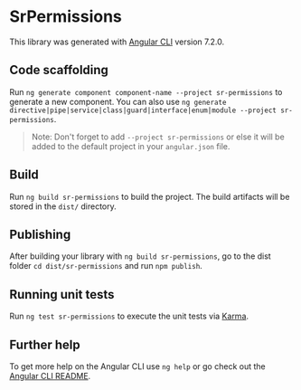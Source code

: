 # SrPermissions

This library was generated with [Angular CLI](https://github.com/angular/angular-cli) version 7.2.0.

## Code scaffolding

Run `ng generate component component-name --project sr-permissions` to generate a new component. You can also use `ng generate directive|pipe|service|class|guard|interface|enum|module --project sr-permissions`.
> Note: Don't forget to add `--project sr-permissions` or else it will be added to the default project in your `angular.json` file. 

## Build

Run `ng build sr-permissions` to build the project. The build artifacts will be stored in the `dist/` directory.

## Publishing

After building your library with `ng build sr-permissions`, go to the dist folder `cd dist/sr-permissions` and run `npm publish`.

## Running unit tests

Run `ng test sr-permissions` to execute the unit tests via [Karma](https://karma-runner.github.io).

## Further help

To get more help on the Angular CLI use `ng help` or go check out the [Angular CLI README](https://github.com/angular/angular-cli/blob/master/README.md).

